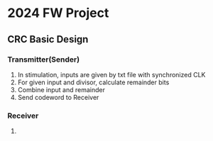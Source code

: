 # 2024 FW Project
## CRC Basic Design
### Transmitter(Sender)
1. In stimulation, inputs are given by txt file with synchronized CLK
2. For given input and divisor, calculate remainder bits
3. Combine input and remainder
4. Send codeword to Receiver
### Receiver
1. 
